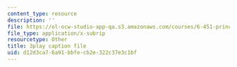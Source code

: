 ```yaml
---
content_type: resource
description: ''
file: https://ol-ocw-studio-app-qa.s3.amazonaws.com/courses/6-451-principles-of-digital-communication-ii-spring-2005/d12d3ca76a91bbfecb2e322c37e3c1bf_2ludHpG_Q60.srt
file_type: application/x-subrip
resourcetype: Other
title: 3play caption file
uid: d12d3ca7-6a91-bbfe-cb2e-322c37e3c1bf
---
```

